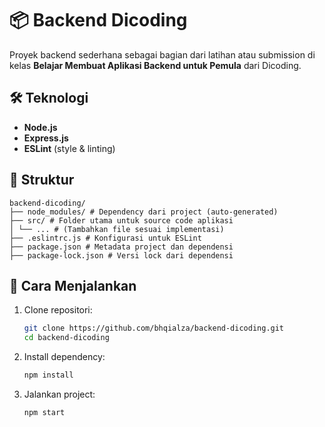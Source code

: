 # 📦 Backend Dicoding

Proyek backend sederhana sebagai bagian dari latihan atau submission di kelas **Belajar Membuat Aplikasi Backend untuk Pemula** dari Dicoding.

## 🛠️ Teknologi
- **Node.js**  
- **Express.js**  
- **ESLint** (style & linting)

## 📁 Struktur 
```
backend-dicoding/
├── node_modules/ # Dependency dari project (auto-generated)
├── src/ # Folder utama untuk source code aplikasi
│ └── ... # (Tambahkan file sesuai implementasi)
├── .eslintrc.js # Konfigurasi untuk ESLint
├── package.json # Metadata project dan dependensi
├── package-lock.json # Versi lock dari dependensi
```
## 🚀 Cara Menjalankan
1. Clone repositori:
   ```bash
   git clone https://github.com/bhqialza/backend-dicoding.git
   cd backend-dicoding
2. Install dependency:
   ```bash
   npm install
4. Jalankan project:
   ```bash
   npm start
